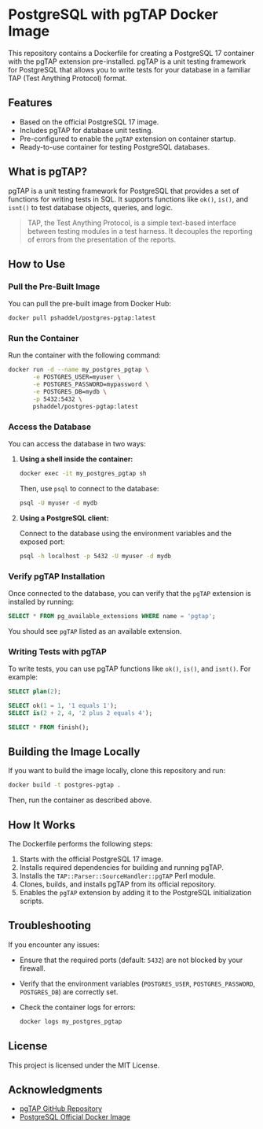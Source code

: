 # PostgreSQL with pgTAP Docker Image

This repository contains a Dockerfile for creating a PostgreSQL 17 container with the pgTAP extension pre-installed. pgTAP is a unit testing framework for PostgreSQL that allows you to write tests for your database in a familiar TAP (Test Anything Protocol) format.

## Features

- Based on the official PostgreSQL 17 image.
- Includes pgTAP for database unit testing.
- Pre-configured to enable the `pgTAP` extension on container startup.
- Ready-to-use container for testing PostgreSQL databases.

## What is pgTAP?

pgTAP is a unit testing framework for PostgreSQL that provides a set of functions for writing tests in SQL. It supports functions like `ok()`, `is()`, and `isnt()` to test database objects, queries, and logic.

> TAP, the Test Anything Protocol, is a simple text-based interface between testing modules in a test harness. It decouples the reporting of errors from the presentation of the reports.

## How to Use

### Pull the Pre-Built Image

You can pull the pre-built image from Docker Hub:

```sh
docker pull pshaddel/postgres-pgtap:latest
```

### Run the Container

Run the container with the following command:

```sh
docker run -d --name my_postgres_pgtap \
       -e POSTGRES_USER=myuser \
       -e POSTGRES_PASSWORD=mypassword \
       -e POSTGRES_DB=mydb \
       -p 5432:5432 \
       pshaddel/postgres-pgtap:latest
```

### Access the Database

You can access the database in two ways:

1. **Using a shell inside the container:**

   ```sh
   docker exec -it my_postgres_pgtap sh
   ```

   Then, use `psql` to connect to the database:

   ```sh
   psql -U myuser -d mydb
   ```

2. **Using a PostgreSQL client:**

   Connect to the database using the environment variables and the exposed port:

   ```sh
   psql -h localhost -p 5432 -U myuser -d mydb
   ```

### Verify pgTAP Installation

Once connected to the database, you can verify that the `pgTAP` extension is installed by running:

```sql
SELECT * FROM pg_available_extensions WHERE name = 'pgtap';
```

You should see `pgTAP` listed as an available extension.

### Writing Tests with pgTAP

To write tests, you can use pgTAP functions like `ok()`, `is()`, and `isnt()`. For example:

```sql
SELECT plan(2);

SELECT ok(1 = 1, '1 equals 1');
SELECT is(2 + 2, 4, '2 plus 2 equals 4');

SELECT * FROM finish();
```

## Building the Image Locally

If you want to build the image locally, clone this repository and run:

```sh
docker build -t postgres-pgtap .
```

Then, run the container as described above.

## How It Works

The Dockerfile performs the following steps:

1. Starts with the official PostgreSQL 17 image.
2. Installs required dependencies for building and running pgTAP.
3. Installs the `TAP::Parser::SourceHandler::pgTAP` Perl module.
4. Clones, builds, and installs pgTAP from its official repository.
5. Enables the `pgTAP` extension by adding it to the PostgreSQL initialization scripts.

## Troubleshooting

If you encounter any issues:

- Ensure that the required ports (default: `5432`) are not blocked by your firewall.
- Verify that the environment variables (`POSTGRES_USER`, `POSTGRES_PASSWORD`, `POSTGRES_DB`) are correctly set.
- Check the container logs for errors:

  ```sh
  docker logs my_postgres_pgtap
  ```

## License

This project is licensed under the MIT License.

## Acknowledgments

- [pgTAP GitHub Repository](https://github.com/theory/pgtap)
- [PostgreSQL Official Docker Image](https://hub.docker.com/_/postgres)
